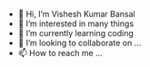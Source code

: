 - 👋 Hi, I’m Vishesh Kumar Bansal
- 👀 I’m interested in many things
- 🌱 I’m currently learning coding
- 💞️ I’m looking to collaborate on ...
- 📫 How to reach me ...

<!---
Vkbansal90/Vkbansal90 is a ✨ special ✨ repository because its `README.md` (this file) appears on your GitHub profile.
You can click the Preview link to take a look at your changes.
--->
